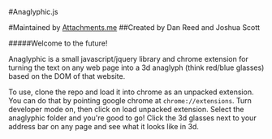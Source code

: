 #Anaglyphic.js

#Maintained by [Attachments.me](https://attachments.me/)
##Created by Dan Reed and Joshua Scott

#####Welcome to the future!

Anaglyphic is a small javascript/jquery library and chrome extension for turning the text on any web page into a 3d anaglyph (think red/blue glasses) based on the DOM of that website.

To use, clone the repo and load it into chrome as an unpacked extension. 
You can do that by pointing google chrome at `chrome://extensions`. Turn developer mode on, then click on load unpacked extension. Select the anaglyphic folder and you're good to go! Click the 3d glasses next to your address bar on any page and see what it looks like in 3d.